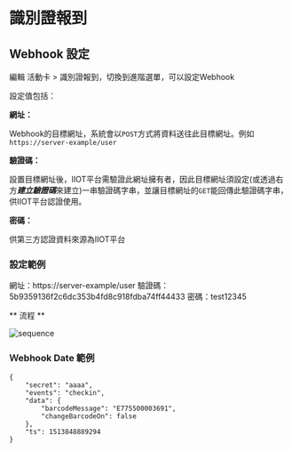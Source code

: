 # 識別證報到

## Webhook 設定

編輯 活動卡 > 識別證報到，切換到進階選單，可以設定Webhook

設定值包括：

**網址：**

Webhook的目標網址，系統會以`POST`方式將資料送往此目標網址。例如`https://server-example/user`

**驗證碼：**

設置目標網址後，IIOT平台需驗證此網址擁有者，因此目標網址須設定(或透過右方***建立驗證碼***來建立)一串驗證碼字串，並讓目標網址的`GET`能回傳此驗證碼字串，供IIOT平台認證使用。

**密碼：**

供第三方認證資料來源為IIOT平台

### 設定範例

網址：https://server-example/user
驗證碼：5b9359136f2c6dc353b4fd8c918fdba74ff44433
密碼：test12345

** 流程 **

![sequence](https://userfiles.iiot.io/businesses/DvxGN8MJp/k83vmzGNY)

### Ｗebhook Date 範例

```
{
    "secret": "aaaa",
    "events": "checkin",
    "data": {
        "barcodeMessage": "E775500003691",
        "changeBarcodeOn": false
    },
    "ts": 1513848889294
}
```